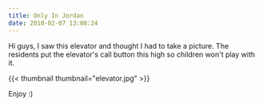 ```yaml
---
title: Only In Jordan
date: 2010-02-07 13:08:24
---
```


Hi guys, I saw this elevator and thought I had to take a picture. The residents put the elevator's call button this high so children won't play with it.

{{< thumbnail thumbnail="elevator.jpg" >}}

Enjoy :)
